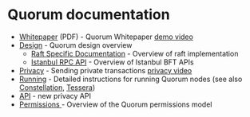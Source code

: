 
# Quorum documentation

* [Whitepaper](./Quorum%20Whitepaper%20v0.2.pdf) (PDF) - Quorum Whitepaper [demo video](https://vimeo.com/user5833792/review/210456842/a42d0fcb87)
* [Design](./design.md) - Quorum design overview
  * [Raft Specific Documentation](./raft.md) - Overview of raft implementation
  * [Istanbul RPC API](./istanbul-rpc-api.md) - Overview of Istanbul BFT APIs
* [Privacy](./privacy.md) - Sending private transactions [privacy video](https://vimeo.com/user5833792/review/210456729/8f70cfaaa5)
* [Running](./running.md) - Detailed instructions for running Quorum nodes (see also [Constellation](https://github.com/jpmorganchase/constellation), [Tessera](https://github.com/jpmorganchase/tessera))
* [API](./api.md) - new privacy API
* [Permissions ](permissions/overview.md) - Overview of the Quorum permissions model